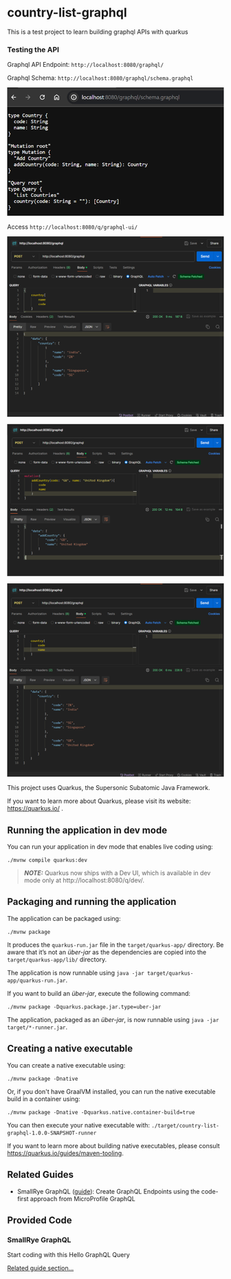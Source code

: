 # country-list-graphql

This is a test project to learn building graphql APIs with quarkus

### Testing the API

Graphql API Endpoint: ```http://localhost:8080/graphql/```

Graphql Schema: ```http://localhost:8080/graphql/schema.graphql```

![Graphql Schema](static/image-4.png)

Access ```http://localhost:8080/q/graphql-ui/```

![query specific country](static/image.png)

![mutation to add new countries](static/image-1.png)

![query all countries](static/image-2.png)

This project uses Quarkus, the Supersonic Subatomic Java Framework.

If you want to learn more about Quarkus, please visit its website: https://quarkus.io/ .

## Running the application in dev mode

You can run your application in dev mode that enables live coding using:
```shell script
./mvnw compile quarkus:dev
```

> **_NOTE:_**  Quarkus now ships with a Dev UI, which is available in dev mode only at http://localhost:8080/q/dev/.

## Packaging and running the application

The application can be packaged using:
```shell script
./mvnw package
```
It produces the `quarkus-run.jar` file in the `target/quarkus-app/` directory.
Be aware that it’s not an _über-jar_ as the dependencies are copied into the `target/quarkus-app/lib/` directory.

The application is now runnable using `java -jar target/quarkus-app/quarkus-run.jar`.

If you want to build an _über-jar_, execute the following command:
```shell script
./mvnw package -Dquarkus.package.jar.type=uber-jar
```

The application, packaged as an _über-jar_, is now runnable using `java -jar target/*-runner.jar`.

## Creating a native executable

You can create a native executable using: 
```shell script
./mvnw package -Dnative
```

Or, if you don't have GraalVM installed, you can run the native executable build in a container using: 
```shell script
./mvnw package -Dnative -Dquarkus.native.container-build=true
```

You can then execute your native executable with: `./target/country-list-graphql-1.0.0-SNAPSHOT-runner`

If you want to learn more about building native executables, please consult https://quarkus.io/guides/maven-tooling.

## Related Guides

- SmallRye GraphQL ([guide](https://quarkus.io/guides/smallrye-graphql)): Create GraphQL Endpoints using the code-first approach from MicroProfile GraphQL

## Provided Code

### SmallRye GraphQL

Start coding with this Hello GraphQL Query

[Related guide section...](https://quarkus.io/guides/smallrye-graphql)
